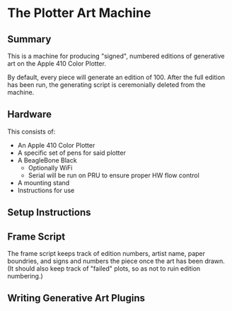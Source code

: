 # The Plotter Art Machine

## Summary

This is a machine for producing "signed", numbered editions of generative art on the Apple 410 Color Plotter.

By default, every piece will generate an edition of 100. After the full edition has been run, the generating
script is ceremonially deleted from the machine.

## Hardware

This consists of:

* An Apple 410 Color Plotter
* A specific set of pens for said plotter
* A BeagleBone Black
  * Optionally WiFi
  * Serial will be run on PRU to ensure proper HW flow control
* A mounting stand
* Instructions for use

## Setup Instructions

## Frame Script

The frame script keeps track of edition numbers, artist name, paper boundries, and signs and
numbers the piece once the art has been drawn. (It should also keep track of "failed" plots, so
as not to ruin edition numbering.)

## Writing Generative Art Plugins

